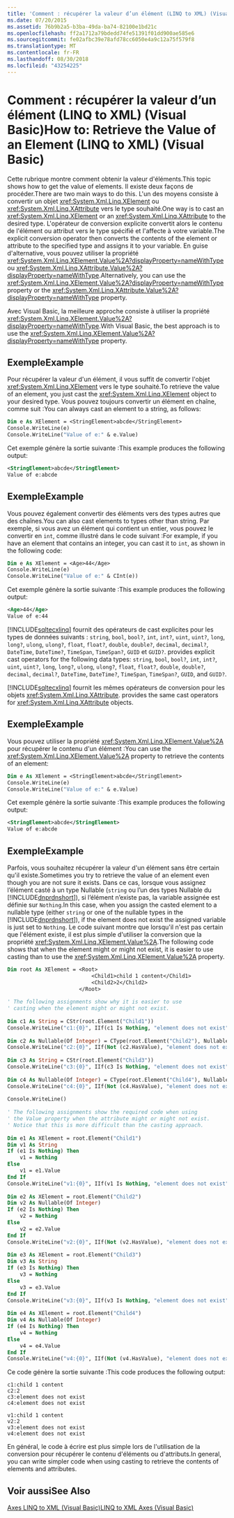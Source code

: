 ```yaml
---
title: 'Comment : récupérer la valeur d’un élément (LINQ to XML) (Visual Basic)'
ms.date: 07/20/2015
ms.assetid: 76b9b2a5-b3ba-49da-ba74-82100e1bd21c
ms.openlocfilehash: ff2a1712a79bdedd74fe51391f01dd900ae585e6
ms.sourcegitcommit: fe02afbc39e78afd78cc6050e4a9c12a75f579f8
ms.translationtype: MT
ms.contentlocale: fr-FR
ms.lasthandoff: 08/30/2018
ms.locfileid: "43254225"
---
```

# <a name="how-to-retrieve-the-value-of-an-element-linq-to-xml-visual-basic"></a><span data-ttu-id="9c5dd-102">Comment : récupérer la valeur d’un élément (LINQ to XML) (Visual Basic)</span><span class="sxs-lookup"><span data-stu-id="9c5dd-102">How to: Retrieve the Value of an Element (LINQ to XML) (Visual Basic)</span></span>
<span data-ttu-id="9c5dd-103">Cette rubrique montre comment obtenir la valeur d'éléments.</span><span class="sxs-lookup"><span data-stu-id="9c5dd-103">This topic shows how to get the value of elements.</span></span> <span data-ttu-id="9c5dd-104">Il existe deux façons de procéder.</span><span class="sxs-lookup"><span data-stu-id="9c5dd-104">There are two main ways to do this.</span></span> <span data-ttu-id="9c5dd-105">L'un des moyens consiste à convertir un objet <xref:System.Xml.Linq.XElement> ou <xref:System.Xml.Linq.XAttribute> vers le type souhaité.</span><span class="sxs-lookup"><span data-stu-id="9c5dd-105">One way is to cast an <xref:System.Xml.Linq.XElement> or an <xref:System.Xml.Linq.XAttribute> to the desired type.</span></span> <span data-ttu-id="9c5dd-106">L'opérateur de conversion explicite convertit alors le contenu de l'élément ou attribut vers le type spécifié et l'affecte à votre variable.</span><span class="sxs-lookup"><span data-stu-id="9c5dd-106">The explicit conversion operator then converts the contents of the element or attribute to the specified type and assigns it to your variable.</span></span> <span data-ttu-id="9c5dd-107">En guise d'alternative, vous pouvez utiliser la propriété <xref:System.Xml.Linq.XElement.Value%2A?displayProperty=nameWithType> ou <xref:System.Xml.Linq.XAttribute.Value%2A?displayProperty=nameWithType>.</span><span class="sxs-lookup"><span data-stu-id="9c5dd-107">Alternatively, you can use the <xref:System.Xml.Linq.XElement.Value%2A?displayProperty=nameWithType> property or the <xref:System.Xml.Linq.XAttribute.Value%2A?displayProperty=nameWithType> property.</span></span>  
  
 <span data-ttu-id="9c5dd-108">Avec Visual Basic, la meilleure approche consiste à utiliser la propriété <xref:System.Xml.Linq.XElement.Value%2A?displayProperty=nameWithType>.</span><span class="sxs-lookup"><span data-stu-id="9c5dd-108">With Visual Basic, the best approach is to use the <xref:System.Xml.Linq.XElement.Value%2A?displayProperty=nameWithType> property.</span></span>  
  
## <a name="example"></a><span data-ttu-id="9c5dd-109">Exemple</span><span class="sxs-lookup"><span data-stu-id="9c5dd-109">Example</span></span>  
 <span data-ttu-id="9c5dd-110">Pour récupérer la valeur d'un élément, il vous suffit de convertir l'objet <xref:System.Xml.Linq.XElement> vers le type souhaité.</span><span class="sxs-lookup"><span data-stu-id="9c5dd-110">To retrieve the value of an element, you just cast the <xref:System.Xml.Linq.XElement> object to your desired type.</span></span> <span data-ttu-id="9c5dd-111">Vous pouvez toujours convertir un élément en chaîne, comme suit :</span><span class="sxs-lookup"><span data-stu-id="9c5dd-111">You can always cast an element to a string, as follows:</span></span>  
  
```vb  
Dim e As XElement = <StringElement>abcde</StringElement>  
Console.WriteLine(e)  
Console.WriteLine("Value of e:" & e.Value)  
```  
  
 <span data-ttu-id="9c5dd-112">Cet exemple génère la sortie suivante :</span><span class="sxs-lookup"><span data-stu-id="9c5dd-112">This example produces the following output:</span></span>  
  
```xml  
<StringElement>abcde</StringElement>  
Value of e:abcde  
```  
  
## <a name="example"></a><span data-ttu-id="9c5dd-113">Exemple</span><span class="sxs-lookup"><span data-stu-id="9c5dd-113">Example</span></span>  
 <span data-ttu-id="9c5dd-114">Vous pouvez également convertir des éléments vers des types autres que des chaînes.</span><span class="sxs-lookup"><span data-stu-id="9c5dd-114">You can also cast elements to types other than string.</span></span> <span data-ttu-id="9c5dd-115">Par exemple, si vous avez un élément qui contient un entier, vous pouvez le convertir en `int`, comme illustré dans le code suivant :</span><span class="sxs-lookup"><span data-stu-id="9c5dd-115">For example, if you have an element that contains an integer, you can cast it to `int`, as shown in the following code:</span></span>  
  
```vb  
Dim e As XElement = <Age>44</Age>  
Console.WriteLine(e)  
Console.WriteLine("Value of e:" & CInt(e))  
```  
  
 <span data-ttu-id="9c5dd-116">Cet exemple génère la sortie suivante :</span><span class="sxs-lookup"><span data-stu-id="9c5dd-116">This example produces the following output:</span></span>  
  
```xml  
<Age>44</Age>  
Value of e:44  
```  
  
 [!INCLUDE[sqltecxlinq](~/includes/sqltecxlinq-md.md)]<span data-ttu-id="9c5dd-117"> fournit des opérateurs de cast explicites pour les types de données suivants : `string`, `bool`, `bool?`, `int`, `int?`, `uint`, `uint?`, `long`, `long?`, `ulong`, `ulong?`, `float`, `float?`, `double`, `double?`, `decimal`, `decimal?`, `DateTime`, `DateTime?`, `TimeSpan`, `TimeSpan?`, `GUID` et `GUID?`.</span><span class="sxs-lookup"><span data-stu-id="9c5dd-117"> provides explicit cast operators for the following data types: `string`, `bool`, `bool?`, `int`, `int?`, `uint`, `uint?`, `long`, `long?`, `ulong`, `ulong?`, `float`, `float?`, `double`, `double?`, `decimal`, `decimal?`, `DateTime`, `DateTime?`, `TimeSpan`, `TimeSpan?`, `GUID`, and `GUID?`.</span></span>  
  
 [!INCLUDE[sqltecxlinq](~/includes/sqltecxlinq-md.md)]<span data-ttu-id="9c5dd-118"> fournit les mêmes opérateurs de conversion pour les objets <xref:System.Xml.Linq.XAttribute>.</span><span class="sxs-lookup"><span data-stu-id="9c5dd-118"> provides the same cast operators for <xref:System.Xml.Linq.XAttribute> objects.</span></span>  
  
## <a name="example"></a><span data-ttu-id="9c5dd-119">Exemple</span><span class="sxs-lookup"><span data-stu-id="9c5dd-119">Example</span></span>  
 <span data-ttu-id="9c5dd-120">Vous pouvez utiliser la propriété <xref:System.Xml.Linq.XElement.Value%2A> pour récupérer le contenu d'un élément :</span><span class="sxs-lookup"><span data-stu-id="9c5dd-120">You can use the <xref:System.Xml.Linq.XElement.Value%2A> property to retrieve the contents of an element:</span></span>  
  
```vb  
Dim e As XElement = <StringElement>abcde</StringElement>  
Console.WriteLine(e)  
Console.WriteLine("Value of e:" & e.Value)  
```  
  
 <span data-ttu-id="9c5dd-121">Cet exemple génère la sortie suivante :</span><span class="sxs-lookup"><span data-stu-id="9c5dd-121">This example produces the following output:</span></span>  
  
```xml  
<StringElement>abcde</StringElement>  
Value of e:abcde  
```  
  
## <a name="example"></a><span data-ttu-id="9c5dd-122">Exemple</span><span class="sxs-lookup"><span data-stu-id="9c5dd-122">Example</span></span>  
 <span data-ttu-id="9c5dd-123">Parfois, vous souhaitez récupérer la valeur d'un élément sans être certain qu'il existe.</span><span class="sxs-lookup"><span data-stu-id="9c5dd-123">Sometimes you try to retrieve the value of an element even though you are not sure it exists.</span></span> <span data-ttu-id="9c5dd-124">Dans ce cas, lorsque vous assignez l’élément casté à un type Nullable (`string` ou l’un des types Nullable du [!INCLUDE[dnprdnshort](~/includes/dnprdnshort-md.md)]), si l’élément n’existe pas, la variable assignée est définie sur `Nothing`.</span><span class="sxs-lookup"><span data-stu-id="9c5dd-124">In this case, when you assign the casted element to a nullable type (either `string` or one of the nullable types in the [!INCLUDE[dnprdnshort](~/includes/dnprdnshort-md.md)]), if the element does not exist the assigned variable is just set to `Nothing`.</span></span> <span data-ttu-id="9c5dd-125">Le code suivant montre que lorsqu'il n'est pas certain que l'élément existe, il est plus simple d'utiliser la conversion que la propriété <xref:System.Xml.Linq.XElement.Value%2A>.</span><span class="sxs-lookup"><span data-stu-id="9c5dd-125">The following code shows that when the element might or might not exist, it is easier to use casting than to use the <xref:System.Xml.Linq.XElement.Value%2A> property.</span></span>  
  
```vb  
Dim root As XElement = <Root>  
                           <Child1>child 1 content</Child1>  
                           <Child2>2</Child2>  
                       </Root>  
  
' The following assignments show why it is easier to use  
' casting when the element might or might not exist.  
  
Dim c1 As String = CStr(root.Element("Child1"))  
Console.WriteLine("c1:{0}", IIf(c1 Is Nothing, "element does not exist", c1))  
  
Dim c2 As Nullable(Of Integer) = CType(root.Element("Child2"), Nullable(Of Integer))  
Console.WriteLine("c2:{0}", IIf(Not (c2.HasValue), "element does not exist", c2.ToString()))  
  
Dim c3 As String = CStr(root.Element("Child3"))  
Console.WriteLine("c3:{0}", IIf(c3 Is Nothing, "element does not exist", c3))  
  
Dim c4 As Nullable(Of Integer) = CType(root.Element("Child4"), Nullable(Of Integer))  
Console.WriteLine("c4:{0}", IIf(Not (c4.HasValue), "element does not exist", c4.ToString()))  
  
Console.WriteLine()  
  
' The following assignments show the required code when using  
' the Value property when the attribute might or might not exist.  
' Notice that this is more difficult than the casting approach.  
  
Dim e1 As XElement = root.Element("Child1")  
Dim v1 As String  
If (e1 Is Nothing) Then  
    v1 = Nothing  
Else  
    v1 = e1.Value  
End If  
Console.WriteLine("v1:{0}", IIf(v1 Is Nothing, "element does not exist", v1))  
  
Dim e2 As XElement = root.Element("Child2")  
Dim v2 As Nullable(Of Integer)  
If (e2 Is Nothing) Then  
    v2 = Nothing  
Else  
    v2 = e2.Value  
End If  
Console.WriteLine("v2:{0}", IIf(Not (v2.HasValue), "element does not exist", v2))  
  
Dim e3 As XElement = root.Element("Child3")  
Dim v3 As String  
If (e3 Is Nothing) Then  
    v3 = Nothing  
Else  
    v3 = e3.Value  
End If  
Console.WriteLine("v3:{0}", IIf(v3 Is Nothing, "element does not exist", v3))  
  
Dim e4 As XElement = root.Element("Child4")  
Dim v4 As Nullable(Of Integer)  
If (e4 Is Nothing) Then  
    v4 = Nothing  
Else  
    v4 = e4.Value  
End If  
Console.WriteLine("v4:{0}", IIf(Not (v4.HasValue), "element does not exist", v4))  
```  
  
 <span data-ttu-id="9c5dd-126">Ce code génère la sortie suivante :</span><span class="sxs-lookup"><span data-stu-id="9c5dd-126">This code produces the following output:</span></span>  
  
```  
c1:child 1 content  
c2:2  
c3:element does not exist  
c4:element does not exist  
  
v1:child 1 content  
v2:2  
v3:element does not exist  
v4:element does not exist  
```  
  
 <span data-ttu-id="9c5dd-127">En général, le code à écrire est plus simple lors de l'utilisation de la conversion pour récupérer le contenu d'éléments ou d'attributs.</span><span class="sxs-lookup"><span data-stu-id="9c5dd-127">In general, you can write simpler code when using casting to retrieve the contents of elements and attributes.</span></span>  
  
## <a name="see-also"></a><span data-ttu-id="9c5dd-128">Voir aussi</span><span class="sxs-lookup"><span data-stu-id="9c5dd-128">See Also</span></span>  
 [<span data-ttu-id="9c5dd-129">Axes LINQ to XML (Visual Basic)</span><span class="sxs-lookup"><span data-stu-id="9c5dd-129">LINQ to XML Axes (Visual Basic)</span></span>](../../../../visual-basic/programming-guide/concepts/linq/linq-to-xml-axes.md)
